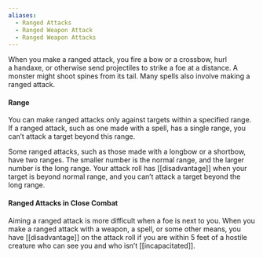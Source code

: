 ```yaml
---
aliases:
  - Ranged Attacks
  - Ranged Weapon Attack
  - Ranged Weapon Attacks
---
```

When you make a ranged attack, you fire a bow or a crossbow, hurl a handaxe, or otherwise send projectiles to strike a foe at a distance. A monster might shoot spines from its tail. Many spells also involve making a ranged attack.  
  
#### Range

You can make ranged attacks only against targets within a specified range.  
If a ranged attack, such as one made with a spell, has a single range, you can’t attack a target beyond this range.  
  
Some ranged attacks, such as those made with a longbow or a shortbow, have two ranges. The smaller number is the normal range, and the larger number is the long range. Your attack roll has [[disadvantage]] when your target is beyond normal range, and you can’t attack a target beyond the long range.  
  

#### Ranged Attacks in Close Combat

Aiming a ranged attack is more difficult when a foe is next to you. When you make a ranged attack with a weapon, a spell, or some other means, you have [[disadvantage]] on the attack roll if you are within 5 feet of a hostile creature who can see you and who isn’t [[incapacitated]].
